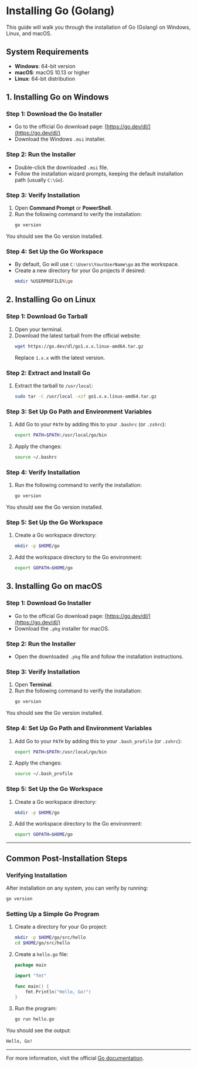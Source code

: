 
# Installing Go (Golang)

This guide will walk you through the installation of Go (Golang) on Windows, Linux, and macOS.

## System Requirements
- **Windows**: 64-bit version
- **macOS**: macOS 10.13 or higher
- **Linux**: 64-bit distribution

## 1. Installing Go on Windows

### Step 1: Download the Go Installer
- Go to the official Go download page: [https://go.dev/dl/](https://go.dev/dl/)
- Download the Windows `.msi` installer.

### Step 2: Run the Installer
- Double-click the downloaded `.msi` file.
- Follow the installation wizard prompts, keeping the default installation path (usually `C:\Go`).

### Step 3: Verify Installation
1. Open **Command Prompt** or **PowerShell**.
2. Run the following command to verify the installation:
   ```bash
   go version
   ```

You should see the Go version installed.

### Step 4: Set Up the Go Workspace
- By default, Go will use `C:\Users\YourUserName\go` as the workspace.
- Create a new directory for your Go projects if desired:
  ```bash
  mkdir %USERPROFILE%\go
  ```

## 2. Installing Go on Linux

### Step 1: Download Go Tarball
1. Open your terminal.
2. Download the latest tarball from the official website:
   ```bash
   wget https://go.dev/dl/go1.x.x.linux-amd64.tar.gz
   ```
   Replace `1.x.x` with the latest version.

### Step 2: Extract and Install Go
1. Extract the tarball to `/usr/local`:
   ```bash
   sudo tar -C /usr/local -xzf go1.x.x.linux-amd64.tar.gz
   ```

### Step 3: Set Up Go Path and Environment Variables
1. Add Go to your `PATH` by adding this to your `.bashrc` (or `.zshrc`):
   ```bash
   export PATH=$PATH:/usr/local/go/bin
   ```
2. Apply the changes:
   ```bash
   source ~/.bashrc
   ```

### Step 4: Verify Installation
1. Run the following command to verify the installation:
   ```bash
   go version
   ```

You should see the Go version installed.

### Step 5: Set Up the Go Workspace
1. Create a Go workspace directory:
   ```bash
   mkdir -p $HOME/go
   ```

2. Add the workspace directory to the Go environment:
   ```bash
   export GOPATH=$HOME/go
   ```

## 3. Installing Go on macOS

### Step 1: Download Go Installer
- Go to the official Go download page: [https://go.dev/dl/](https://go.dev/dl/)
- Download the `.pkg` installer for macOS.

### Step 2: Run the Installer
- Open the downloaded `.pkg` file and follow the installation instructions.

### Step 3: Verify Installation
1. Open **Terminal**.
2. Run the following command to verify the installation:
   ```bash
   go version
   ```

You should see the Go version installed.

### Step 4: Set Up Go Path and Environment Variables
1. Add Go to your `PATH` by adding this to your `.bash_profile` (or `.zshrc`):
   ```bash
   export PATH=$PATH:/usr/local/go/bin
   ```

2. Apply the changes:
   ```bash
   source ~/.bash_profile
   ```

### Step 5: Set Up the Go Workspace
1. Create a Go workspace directory:
   ```bash
   mkdir -p $HOME/go
   ```

2. Add the workspace directory to the Go environment:
   ```bash
   export GOPATH=$HOME/go
   ```

---

## Common Post-Installation Steps

### Verifying Installation
After installation on any system, you can verify by running:
```bash
go version
```

### Setting Up a Simple Go Program
1. Create a directory for your Go project:
   ```bash
   mkdir -p $HOME/go/src/hello
   cd $HOME/go/src/hello
   ```

2. Create a `hello.go` file:
   ```go
   package main

   import "fmt"

   func main() {
       fmt.Println("Hello, Go!")
   }
   ```

3. Run the program:
   ```bash
   go run hello.go
   ```

You should see the output:
```bash
Hello, Go!
```

---

For more information, visit the official [Go documentation](https://go.dev/doc/).

